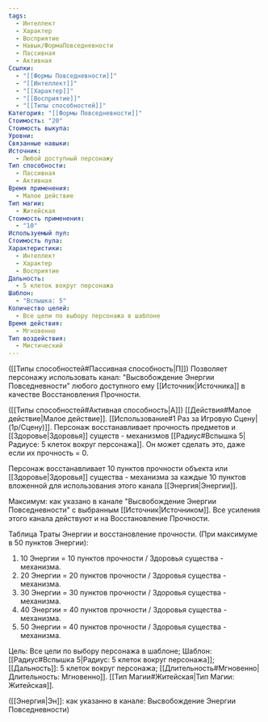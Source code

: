 ```yaml
---
tags:
  - Интеллект
  - Характер
  - Восприятие
  - Навык/ФормаПовседневности
  - Пассивная
  - Активная
Ссылки:
  - "[[Формы Повседневности]]"
  - "[[Интеллект]]"
  - "[[Характер]]"
  - "[[Восприятие]]"
  - "[[Типы способностей]]"
Категория: "[[Формы Повседневности]]"
Стоимость: "20"
Стоимость выкупа: 
Уровни: 
Связанные навыки: 
Источник:
  - Любой доступный персонажу
Тип способности:
  - Пассивная
  - Активная
Время применения:
  - Малое действие
Тип магии:
  - Житейская
Стоимость применения:
  - "10"
Используемый пул: 
Стоимость пула: 
Характеристики:
  - Интеллект
  - Характер
  - Восприятие
Дальность:
  - 5 клеток вокруг персонажа
Шаблон:
  - "Вспышка: 5"
Количество целей:
  - Все цели по выбору персонажа в шаблоне
Время действия:
  - Мгновенно
Тип воздействия:
  - Мистический
---
```

([[Типы способностей#Пассивная способность|П]]) Позволяет персонажу использовать канал: "Высвобождение Энергии Повседневности" любого доступного ему [[Источник|Источника]] в качестве Восстановления Прочности.

([[Типы способностей#Активная способность|А]]) [[Действия#Малое действие|Малое действие]]. [[Использование#1 Раз за Игровую Сцену|(1р/Сцену)]]. Персонаж восстанавливает прочность предметов и [[Здоровье|Здоровья]] существ - механизмов [[Радиус#Вспышка 5|Радиусе: 5 клеток вокруг персонажа]]. Он может сделать это, даже если их прочность = 0. 

Персонаж восстанавливает 10 пунктов прочности объекта или [[Здоровье|Здоровья]] существа - механизма за каждые 10 пунктов вложенной для использования этого канала [[Энергия|Энергии]]. 
 
Максимум: как указано в канале "Высвобождение Энергии Повседневности" с выбранным [[Источник|Источником]]. Все усиления этого канала действуют и на Восстановление Прочности.

Таблица Траты Энергии и восстановление прочности.
(При максимуме в 50 пунктов Энергии):

1. 10 Энергии = 10 пунктов прочности / Здоровья существа - механизма.
2. 20 Энергии = 20 пунктов прочности / Здоровья существа - механизма.
3. 30 Энергии = 30 пунктов прочности / Здоровья существа - механизма.
4. 40 Энергии = 40 пунктов прочности / Здоровья существа - механизма.
5. 50 Энергии = 40 пунктов прочности / Здоровья существа - механизма.

Цель: Все цели по выбору персонажа в шаблоне; Шаблон: [[Радиус#Вспышка 5|Радиус: 5 клеток вокруг персонажа]]; [[Дальность]]: 5 клеток вокруг персонажа; 
 [[Длительность#Мгновенно|Длительность: Мгновенно]]. [[Тип Магии#Житейская|Тип Магии: Житейская]]. 

([[Энергия|Эн]]: как указанно в канале: Высвобождение Энергии Повседневности)